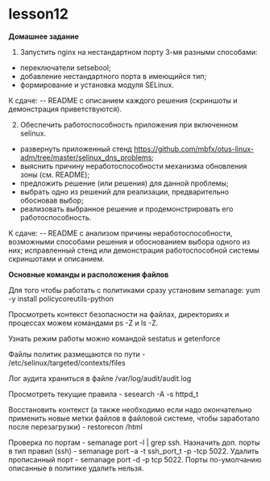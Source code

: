 # lesson12

**Домашнее задание**

1. Запустить nginx на нестандартном порту 3-мя разными способами:
  - переключатели setsebool;
  - добавление нестандартного порта в имеющийся тип;
  - формирование и установка модуля SELinux.

К сдаче:
 -- README с описанием каждого решения (скриншоты и демонстрация приветствуются).
 
2. Обеспечить работоспособность приложения при включенном selinux.
  - развернуть приложенный стенд https://github.com/mbfx/otus-linux-adm/tree/master/selinux_dns_problems;
  - выяснить причину неработоспособности механизма обновления зоны (см. README);
  - предложить решение (или решения) для данной проблемы;
  - выбрать одно из решений для реализации, предварительно обосновав выбор;
  - реализовать выбранное решение и продемонстрировать его работоспособность.

К сдаче:
 -- README с анализом причины неработоспособности, возможными способами решения и обоснованием выбора одного из них;
исправленный стенд или демонстрация работоспособной системы скриншотами и описанием.

**Основные команды и расположения файлов**

Для того чтобы работать с политиками сразу установим semanage: yum -y install policycoreutils-python

Просмотреть контекст безопасности на файлах, директориях и процессах можем командами ps -Z и ls -Z.

Узнать режим работы можно командой sestatus и getenforce

Файлы политик размещаются по пути - /etc/selinux/targeted/contexts/files

Лог аудита храниться в файле /var/log/audit/audit.log

Просмотреть текущие правила - sesearch -A -s httpd_t

Восстановить контекст (а также необходимо если надо окончательно применить новые метки файлов в файловой системе, чтобы заработало после перезагрузки) - restorecon /html

Проверка по портам - semanage port -l | grep ssh. Назначить доп. порты в тип правил (ssh) - semanage port -a -t ssh_port_t -p -tcp 5022. Удалить прописанный порт - semanage port -d -p tcp 5022. Порты по-умолчанию описанные в политике удалить нельзя.







